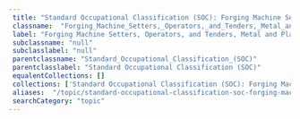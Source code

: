 ```yaml
--- 
 title: "Standard Occupational Classification (SOC): Forging Machine Setters, Operators, and Tenders, Metal and Plastic" 
 classname:  "Forging_Machine_Setters,_Operators,_and_Tenders,_Metal_and_Plastic" 
 label: "Forging Machine Setters, Operators, and Tenders, Metal and Plastic" 
 subclassname: "null" 
 subclasslabel: "null" 
 parentclassname: "Standard_Occupational_Classification_(SOC)" 
 parentclasslabel: "Standard Occupational Classification (SOC)" 
 equalentCollections: [] 
 collections: ['Standard Occupational Classification (SOC): Forging Machine Setters, Operators, and Tenders, Metal and Plastic']
 aliases:  "/topic/standard-occupational-classification-soc-forging-machine-setters-operators-and-tenders-metal-and-plastic"  
 searchCategory: "topic" 
---
```

